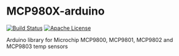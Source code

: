 # MCP980X-arduino

[![Build Status](https://travis-ci.org/Roman3349/MCP980X-arduino.svg?branch=master)](https://travis-ci.org/Roman3349/MCP980X-arduino)
[![Apache License](https://img.shields.io/badge/license-APACHE2-blue.svg)](https://github.com/Roman3349/MCP980X-arduino/blob/master/LICENSE)

Arduino library for Microchip MCP9800, MCP9801, MCP9802 and MCP9803 temp sensors
